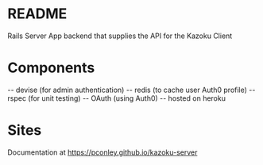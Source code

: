 # README

Rails Server App backend that supplies the API for the Kazoku Client

# Components 

-- devise (for admin authentication)
-- redis (to cache user Auth0 profile)
-- rspec (for unit testing)
-- OAuth (using Auth0)
-- hosted on heroku

# Sites 

Documentation at https://pconley.github.io/kazoku-server